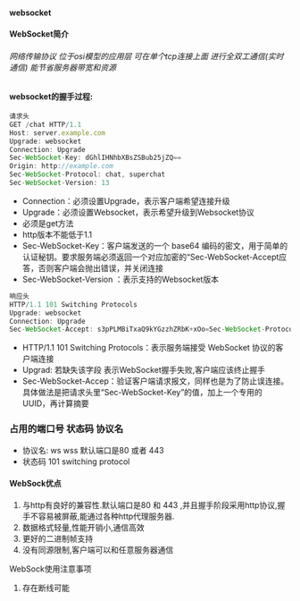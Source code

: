 #### websocket

#### WebSocket简介

###### 网络传输协议 位于osi模型的应用层 可在单个tcp连接上面 进行全双工通信(实时通信) 能节省服务器带宽和资源 

#### websocket的握手过程:

```js
请求头
GET /chat HTTP/1.1
Host: server.example.com
Upgrade: websocket
Connection: Upgrade
Sec-WebSocket-Key: dGhlIHNhbXBsZSBub25jZQ==
Origin: http://example.com
Sec-WebSocket-Protocol: chat, superchat
Sec-WebSocket-Version: 13
```

- Connection：必须设置Upgrade，表示客户端希望连接升级
- Upgrade：必须设置Websocket，表示希望升级到Websocket协议
- 必须是get方法
- http版本不能低于1.1
- Sec-WebSocket-Key：客户端发送的一个 base64 编码的密文，用于简单的认证秘钥。要求服务端必须返回一个对应加密的“Sec-WebSocket-Accept应答，否则客户端会抛出错误，并关闭连接
- Sec-WebSocket-Version ：表示支持的Websocket版本

```js
响应头
HTTP/1.1 101 Switching Protocols
Upgrade: websocket
Connection: Upgrade
Sec-WebSocket-Accept: s3pPLMBiTxaQ9kYGzzhZRbK+xOo=Sec-WebSocket-Protocol: chat
```

- HTTP/1.1 101 Switching Protocols：表示服务端接受 WebSocket 协议的客户端连接
- Upgrad: 若缺失该字段 表示WebSocket握手失败,客户端应该终止握手
- Sec-WebSocket-Accep：验证客户端请求报文，同样也是为了防止误连接。具体做法是把请求头里“Sec-WebSocket-Key”的值，加上一个专用的 UUID，再计算摘要

### 占用的端口号 状态码 协议名

- 协议名: ws wss 默认端口是80 或者 443
-  状态码 101 switching protocol

#### WebSock优点

1. 与http有良好的兼容性.默认端口是80 和 443 ,并且握手阶段采用http协议,握手不容易被屏蔽,能通过各种http代理服务器.
2. 数据格式轻量,性能开销小,通信高效
3. 更好的二进制帧支持
4. 没有同源限制,客户端可以和任意服务器通信

WebSock使用注意事项

1. 存在断线可能

